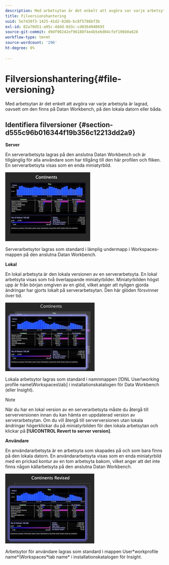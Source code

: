 ```yaml
---
description: Med arbetsytan är det enkelt att avgöra var varje arbetsyta är lagrad, oavsett om den finns på Datan Workbench, på den lokala datorn eller båda.
title: Filversionshantering
uuid: 5e7430f3-1425-41d2-828b-bc8f5786bf3b
exl-id: 82a70d51-a95c-4ddd-8d3c-cd0364940693
source-git-commit: d9df90242ef96188f4e4b5e6d04cfef196b0a628
workflow-type: tm+mt
source-wordcount: '296'
ht-degree: 0%

---
```


# Filversionshantering{#file-versioning}

Med arbetsytan är det enkelt att avgöra var varje arbetsyta är lagrad, oavsett om den finns på Datan Workbench, på den lokala datorn eller båda.

## Identifiera filversioner {#section-d555c96b016344f19b356c12213dd2a9}

**Server**

En serverarbetsyta lagras på den anslutna Datan Workbench och är tillgänglig för alla användare som har tillgång till den här profilen och fliken. En serverarbetsyta visas som en enda miniatyrbild.

![](assets/wsp_thumb_server.png)

Serverarbetsytor lagras som standard i lämplig undermapp i Workspaces-mappen på den anslutna Datan Workbench.

**Lokal**

En lokal arbetsyta är den lokala versionen av en serverarbetsyta. En lokal arbetsyta visas som två överlappande miniatyrbilder. Miniatyrbilden högst upp är från början omgiven av en glöd, vilket anger att nyligen gjorda ändringar har gjorts lokalt på serverarbetsytan. Den här glöden försvinner över tid.

![](assets/wsp_thumb_local.png)

Lokala arbetsytor lagras som standard i namnmappen [!DNL User\working profile name\Workspaces\tab] i installationskatalogen för Data Workbench (eller Insight).

>[!NOTE]
>
>När du har en lokal version av en serverarbetsyta måste du återgå till serverversionen innan du kan hämta en uppdaterad version av serverarbetsytan. Om du vill återgå till serverversionen utan lokala ändringar högerklickar du på miniatyrbilden för den lokala arbetsytan och klickar på **[!UICONTROL Revert to server version]**.

**Användare**

En användararbetsyta är en arbetsyta som skapades på och som bara finns på den lokala datorn. En användararbetsyta visas som en enda miniatyrbild med en prickad kontur av en tom arbetsyta bakom, vilket anger att det inte finns någon källarbetsyta på den anslutna Datan Workbench.

![](assets/wsp_thumb_user.png)

Arbetsytor för användare lagras som standard i mappen User\*workprofile name*\Workspaces\*tab name* i installationskatalogen för Insight.
